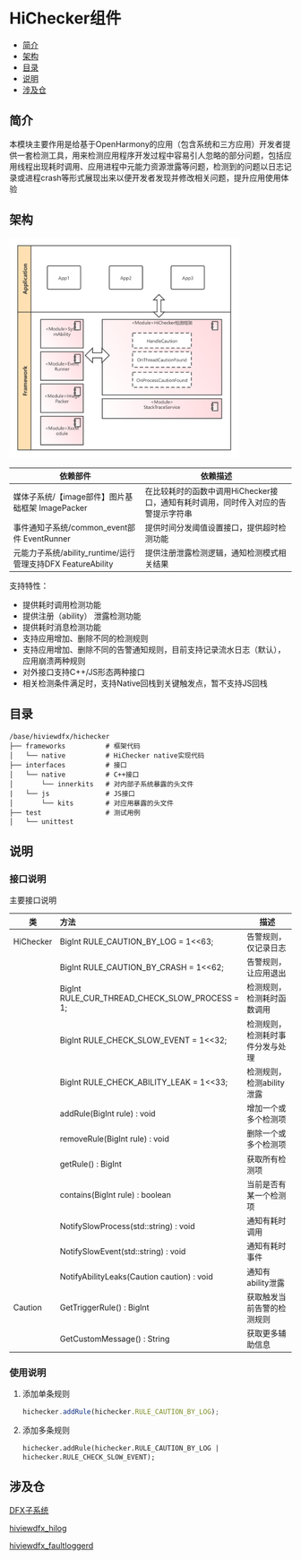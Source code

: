 # HiChecker组件

-   [简介](#section11660541593)
-   [架构](#section161941989596)
-   [目录](#section14197309111)
-   [说明](#section1371113476307)
-   [涉及仓](#section1371113476310)

## 简介<a name="section11660541593"></a>

​        本模块主要作用是给基于OpenHarmony的应用（包含系统和三方应用）开发者提供一套检测工具，用来检测应用程序开发过程中容易引人忽略的部分问题，包括应用线程出现耗时调用、应用进程中元能力资源泄露等问题，检测到的问题以日志记录或进程crash等形式展现出来以便开发者发现并修改相关问题，提升应用使用体验

## 架构<a name="section161941989596"></a>

 <img src="./figures/HiChecker架构图.png" style="zoom:40%;" />

| 依赖部件                                                    | 依赖描述                                                     |
| ----------------------------------------------------------- | ------------------------------------------------------------ |
| 媒体子系统/【image部件】图片基础框架 ImagePacker            | 在比较耗时的函数中调用HiChecker接口，通知有耗时调用，同时传入对应的告警提示字符串 |
| 事件通知子系统/common_event部件 EventRunner                 | 提供时间分发阈值设置接口，提供超时检测功能                   |
| 元能力子系统/ability_runtime/运行管理支持DFX FeatureAbility | 提供注册泄露检测逻辑，通知检测模式相关结果                   |

支持特性：

- 提供耗时调用检测功能
- 提供注册（ability） 泄露检测功能
- 提供耗时消息检测功能
- 支持应用增加、删除不同的检测规则
- 支持应用增加、删除不同的告警通知规则，目前支持记录流水日志（默认），应用崩溃两种规则
- 对外接口支持C++/JS形态两种接口
- 相关检测条件满足时，支持Native回栈到关键触发点，暂不支持JS回栈

## 目录<a name="section14197309111"></a>

```
/base/hiviewdfx/hichecker
├── frameworks          # 框架代码
│   └── native          # HiChecker native实现代码
├── interfaces          # 接口
│   └── native          # C++接口
│       └── innerkits   # 对内部子系统暴露的头文件
|   └── js              # JS接口
│       └── kits        # 对应用暴露的头文件
├── test                # 测试用例
│   └── unittest            
```



## 说明<a name="section1371113476307"></a>
### 接口说明

主要接口说明

| 类        | 方法                                           | 描述                             |
| --------- | :--------------------------------------------- | -------------------------------- |
| HiChecker | BigInt RULE_CAUTION_BY_LOG = 1<<63;            | 告警规则，仅记录日志             |
|           | BigInt RULE_CAUTION_BY_CRASH = 1<<62;          | 告警规则，让应用退出             |
|           | BigInt RULE_CUR_THREAD_CHECK_SLOW_PROCESS = 1; | 检测规则，检测耗时函数调用       |
|           | BigInt RULE_CHECK_SLOW_EVENT = 1<<32;          | 检测规则，检测耗时事件分发与处理 |
|           | BigInt RULE_CHECK_ABILITY_LEAK = 1<<33;        | 检测规则，检测ability泄露        |
|           | addRule(BigInt rule) : void                    | 增加一个或多个检测项             |
|           | removeRule(BigInt rule) : void                 | 删除一个或多个检测项             |
|           | getRule() : BigInt                             | 获取所有检测项                   |
|           | contains(BigInt rule) : boolean                | 当前是否有某一个检测项           |
|           | NotifySlowProcess(std::string) : void          | 通知有耗时调用                   |
|           | NotifySlowEvent(std::string) : void            | 通知有耗时事件                   |
|           | NotifyAbilityLeaks(Caution caution) : void     | 通知有ability泄露                |
| Caution   | GetTriggerRule() : BigInt                      | 获取触发当前告警的检测规则       |
|           | GetCustomMessage() : String                    | 获取更多辅助信息                 |

### 使用说明

1. 添加单条规则

   ```js
   hichecker.addRule(hichecker.RULE_CAUTION_BY_LOG);
   ```

2. 添加多条规则

   ```
   hichecker.addRule(hichecker.RULE_CAUTION_BY_LOG | hichecker.RULE_CHECK_SLOW_EVENT);
   ```

## 涉及仓<a name="section1371113476310"></a>

[DFX子系统](https://gitee.com/openharmony/docs/blob/master/zh-cn/readme/DFX子系统.md)

[hiviewdfx_hilog](https://gitee.com/openharmony/hiviewdfx_hilog/blob/master/README_zh.md)

[hiviewdfx_faultloggerd](https://gitee.com/openharmony/hiviewdfx_faultloggerd/blob/master/README_zh.md)
